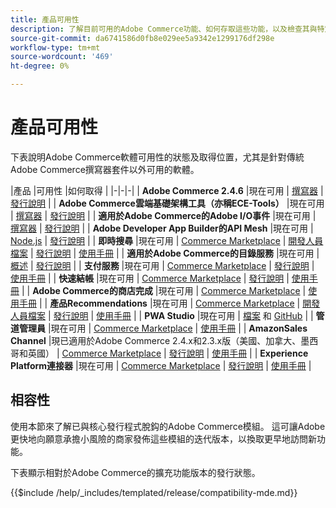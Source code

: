 ```yaml
---
title: 產品可用性
description: 了解目前可用的Adobe Commerce功能、如何存取這些功能，以及檢查其與特定Adobe Commerce版本的相容性。
source-git-commit: da6741586d0fb8e029ee5a9342e1299176df298e
workflow-type: tm+mt
source-wordcount: '469'
ht-degree: 0%

---
```



# 產品可用性

下表說明Adobe Commerce軟體可用性的狀態及取得位置，尤其是針對傳統Adobe Commerce撰寫器套件以外可用的軟體。

|產品 |可用性 |如何取得 | |-|-|-| | **Adobe Commerce 2.4.6**                  |現在可用 | [撰寫器](../installation/composer.md) \| [發行說明](https://experienceleague.adobe.com/docs/commerce-operations/release/notes/adobe-commerce/2-4-6.html)  | | **Adobe Commerce雲端基礎架構工具（亦稱ECE-Tools）** |現在可用 | [撰寫器](https://experienceleague.adobe.com/docs/commerce-cloud-service/user-guide/dev-tools/ece-tools/update-package.html) \| [發行說明](https://experienceleague.adobe.com/docs/commerce-cloud-service/user-guide/release-notes/cloud-tools-suite.html) | | **適用於Adobe Commerce的Adobe I/O事件** |現在可用 | [撰寫器](https://developer.adobe.com/commerce/events/get-started/installation/) \| [發行說明](https://developer.adobe.com/commerce/events/get-started/release-notes/) | | **Adobe Developer App Builder的API Mesh** |現在可用 | [Node.js](https://developer.adobe.com/graphql-mesh-gateway/gateway/getting-started/) \| [發行說明](https://developer.adobe.com/graphql-mesh-gateway/gateway/release-notes/) | | **即時搜尋**                                 |現在可用 | [Commerce Marketplace](https://marketplace.magento.com/magento-live-search.html) \| [開發人員檔案](https://developer.adobe.com/commerce/services/live-search/) \| [發行說明](https://experienceleague.adobe.com/docs/commerce-merchant-services/live-search/release-notes.html) \| [使用手冊](https://experienceleague.adobe.com/docs/commerce-merchant-services/live-search/overview.html) | | **適用於Adobe Commerce的目錄服務**                                 |現在可用 |  [概述](https://experienceleague.adobe.com/docs/commerce-merchant-services/catalog-service/guide-overview.html) \| [發行說明](https://experienceleague.adobe.com/docs/commerce-merchant-services/catalog-service/release-notes.html?lang=en) \| | **支付服務**                            |現在可用 | [Commerce Marketplace](https://marketplace.magento.com/magento-payment-services.html) \| [發行說明](https://experienceleague.adobe.com/docs/commerce-merchant-services/payment-services/release-notes.html) \| [使用手冊](https://experienceleague.adobe.com/docs/commerce-merchant-services/payment-services/guide-overview.html) | | **快速結帳** |現在可用 | [Commerce Marketplace](https://marketplace.magento.com/magento-quick-checkout.html) \| [發行說明](https://experienceleague.adobe.com/docs/commerce-merchant-services/quick-checkout/release-notes.html) \| [使用手冊](https://experienceleague.adobe.com/docs/commerce-merchant-services/quick-checkout/overview.html) | | **Adobe Commerce的商店完成** |現在可用 | [Commerce Marketplace](https://marketplace.magento.com/store-fulfillment-magento-walmart.html) \| [使用手冊](https://experienceleague.adobe.com/docs/commerce-merchant-services/store-fulfillment/introduction.html) | | **產品Recommendations**                     |現在可用 | [Commerce Marketplace](https://marketplace.magento.com/magento-product-recommendations.html) \| [開發人員檔案](https://devdocs.magento.com/recommendations/product-recs.html) \| [發行說明](https://experienceleague.adobe.com/docs/commerce-merchant-services/product-recommendations/release-notes.html) \| [使用手冊](https://experienceleague.adobe.com/docs/commerce-merchant-services/product-recommendations/overview.html) | | **PWA Studio**                                  |現在可用 | [檔案](https://developer.adobe.com/commerce/pwa-studio/) 和 [GitHub](https://github.com/magento/pwa-studio) | | **管道管理員**                             |現在可用 | [Commerce Marketplace](https://marketplace.magento.com/magento-channel-manager.html) \| [使用手冊](https://experienceleague.adobe.com/docs/commerce-channels/channel-manager/intro-to-channel-manager/overview.html) | | **AmazonSales Channel**                        |現已適用於Adobe Commerce 2.4.x和2.3.x版（美國、加拿大、墨西哥和英國） | [Commerce Marketplace](https://marketplace.magento.com/magento-module-amazon.html) \| [發行說明](https://experienceleague.adobe.com/docs/commerce-channels/amazon/release-notes.html) \| [使用手冊](https://experienceleague.adobe.com/docs/commerce-channels/amazon/overview.html) | | **Experience Platform連接器**                     |現在可用 | [Commerce Marketplace](https://marketplace.magento.com/magento-experience-platform-connector.html) \| [發行說明](https://experienceleague.adobe.com/docs/commerce-merchant-services/experience-platform-connector/release-notes.html?lang=en) \| [使用手冊](https://experienceleague.adobe.com/docs/commerce-merchant-services/experience-platform-connector/overview.html?lang=en) |

## 相容性

使用本節來了解已與核心發行程式脫鈎的Adobe Commerce模組。 這可讓Adobe更快地向願意承擔小風險的商家發佈這些模組的迭代版本，以換取更早地訪問新功能。

下表顯示相對於Adobe Commerce的擴充功能版本的發行狀態。

{{$include /help/_includes/templated/release/compatibility-mde.md}}
